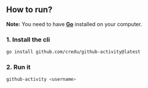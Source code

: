 ## How to run?

**Note:** You need to have **[Go](https://go.dev/)** installed on your computer.

### 1. Install the cli

```bash
go install github.com/credu/github-activity@latest
```

### 2. Run it

```bash
github-activity <username>
```
